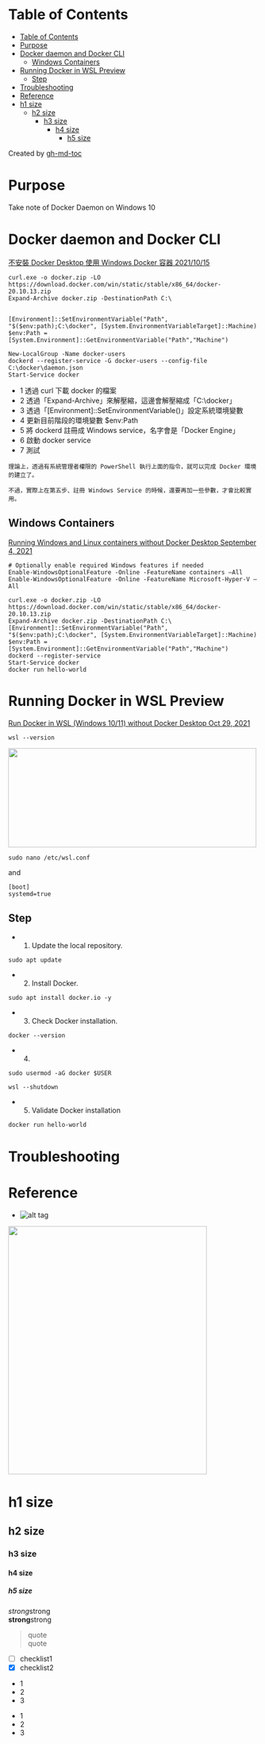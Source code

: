 Table of Contents
=================

   * [Table of Contents](#table-of-contents)
   * [Purpose](#purpose)
   * [Docker daemon and Docker CLI](#docker-daemon-and-docker-cli)
      * [Windows Containers](#windows-containers)
   * [Running Docker in WSL Preview](#running-docker-in-wsl-preview)
      * [Step](#step)
   * [Troubleshooting](#troubleshooting)
   * [Reference](#reference)
   * [h1 size](#h1-size)
      * [h2 size](#h2-size)
         * [h3 size](#h3-size)
            * [h4 size](#h4-size)
               * [h5 size](#h5-size)

Created by [gh-md-toc](https://github.com/ekalinin/github-markdown-toc)

# Purpose  
Take note of Docker Daemon on Windows 10


# Docker daemon and Docker CLI
[不安裝 Docker Desktop 使用 Windows Docker 容器 2021/10/15](https://kheresy.wordpress.com/2021/10/15/run-windows-container-without-docker-desktop/)

```
curl.exe -o docker.zip -LO https://download.docker.com/win/static/stable/x86_64/docker-20.10.13.zip 
Expand-Archive docker.zip -DestinationPath C:\
 

[Environment]::SetEnvironmentVariable("Path", "$($env:path);C:\docker", [System.EnvironmentVariableTarget]::Machine)
$env:Path = [System.Environment]::GetEnvironmentVariable("Path","Machine")
 
New-LocalGroup -Name docker-users 
dockerd --register-service -G docker-users --config-file C:\docker\daemon.json  
Start-Service docker

```

* 1 透過 curl 下載 docker 的檔案
* 2 透過「Expand-Archive」來解壓縮，這邊會解壓縮成「C:\docker」
* 3 透過「[Environment]::SetEnvironmentVariable()」設定系統環境變數
* 4 更新目前階段的環境變數 $env:Path
* 5 將 dockerd 註冊成 Windows service，名字會是「Docker Engine」
* 6 啟動 docker service
* 7 測試

```
理論上，透過有系統管理者權限的 PowerShell 執行上面的指令，就可以完成 Docker 環境的建立了。

不過，實際上在第五步、註冊 Windows Service 的時候，還要再加一些參數，才會比較實用。
```


## Windows Containers
[Running Windows and Linux containers without Docker Desktop September 4, 2021](https://lippertmarkus.com/2021/09/04/containers-without-docker-desktop/)

```
# Optionally enable required Windows features if needed
Enable-WindowsOptionalFeature -Online -FeatureName containers –All
Enable-WindowsOptionalFeature -Online -FeatureName Microsoft-Hyper-V –All

curl.exe -o docker.zip -LO https://download.docker.com/win/static/stable/x86_64/docker-20.10.13.zip 
Expand-Archive docker.zip -DestinationPath C:\
[Environment]::SetEnvironmentVariable("Path", "$($env:path);C:\docker", [System.EnvironmentVariableTarget]::Machine)
$env:Path = [System.Environment]::GetEnvironmentVariable("Path","Machine")
dockerd --register-service
Start-Service docker
docker run hello-world
```


# Running Docker in WSL Preview
[Run Docker in WSL (Windows 10/11) without Docker Desktop Oct 29, 2021](https://medium.com/geekculture/run-docker-in-windows-10-11-wsl-without-docker-desktop-a2a7eb90556d)

```
wsl --version
```
<img src="https://miro.medium.com/max/720/1*Dg8gq0c-WS-Go5MISbd_dA.png" width="500" height="200">

```
sudo nano /etc/wsl.conf
```

and 
```
[boot]
systemd=true
```

## Step
* 1. Update the local repository.
```
sudo apt update
```

* 2. Install Docker.
```
sudo apt install docker.io -y
```

* 3. Check Docker installation.
```
docker --version
```

* 4. 
```
sudo usermod -aG docker $USER
```

```
wsl --shutdown
```

* 5. Validate Docker installation
```
docker run hello-world
```


# Troubleshooting


# Reference


* []()
![alt tag]()
<img src="" width="400" height="500">

# h1 size

## h2 size

### h3 size

#### h4 size

##### h5 size

*strong*strong  
**strong**strong  

> quote  
> quote

- [ ] checklist1
- [x] checklist2

* 1
* 2
* 3

- 1
- 2
- 3


